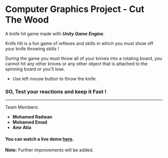 # Computer Graphics Project - Cut The Wood

A knife hit game made with **_Unity Game Engine_**.

Knife Hit is a fun game of reflexes and skills in which you must show off your knife throwing skills ! 

During the game you must throw all of your knives into a rotating board, you cannot hit any other knives or any other object that is attached to the spinning board or you'll lose.

* Use left mouse button to throw the knife.
### SO, Test your reactions and keep it Fast !
---
Team Members:
- **Mohamed Radwan**
- **Mohamed Emad** 
- **Amr Atia**
#### You can watch a live demo [here].
[here]: https://youtu.be/7U6RFbefhgY
**Note:** Further improvements will be added.
